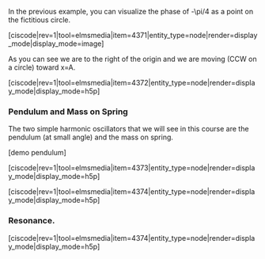 In the previous example, you can visualize the phase of <lrn-math inline>-\pi/4 </lrn-math> as a point on the fictitious circle. 

[ciscode|rev=1|tool=elmsmedia|item=4371|entity_type=node|render=display_mode|display_mode=image]

As you can see we are to the right of the origin and we are moving (CCW on a circle) toward x=A. 


[ciscode|rev=1|tool=elmsmedia|item=4372|entity_type=node|render=display_mode|display_mode=h5p]

### Pendulum and Mass on Spring

The two simple harmonic oscillators that we will see in this course are the pendulum (at small angle) and the mass on spring. 

[demo pendulum]

[ciscode|rev=1|tool=elmsmedia|item=4373|entity_type=node|render=display_mode|display_mode=h5p]

[ciscode|rev=1|tool=elmsmedia|item=4374|entity_type=node|render=display_mode|display_mode=h5p]


### Resonance. 

[ciscode|rev=1|tool=elmsmedia|item=4374|entity_type=node|render=display_mode|display_mode=h5p]

